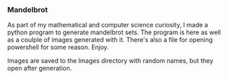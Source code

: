 ### Mandelbrot

As part of my mathematical and computer science curiosity, I made a python program to generate mandelbrot sets. The program is here as well as a coulple of images generated with it. There's also a file for opening powershell for some reason. Enjoy.

Images are saved to the Images directory with random names, but they open after generation.